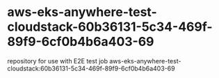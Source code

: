 # aws-eks-anywhere-test-cloudstack-60b36131-5c34-469f-89f9-6cf0b4b6a403-69
repository for use with E2E test job aws-eks-anywhere-test-cloudstack:60b36131-5c34-469f-89f9-6cf0b4b6a403-69
